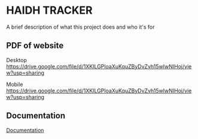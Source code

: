 
# HAIDH TRACKER

A brief description of what this project does and who it's for


## PDF of website
Desktop
https://drive.google.com/file/d/1XKILGPIoaXuKquZByDvZvh15wIwNIHoj/view?usp=sharing

Mobile
https://drive.google.com/file/d/1XKILGPIoaXuKquZByDvZvh15wIwNIHoj/view?usp=sharing


## Documentation

[Documentation](https://linktodocumentation)

